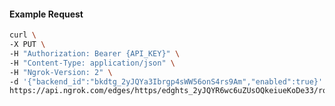 <!-- Code generated for API Clients. DO NOT EDIT. -->

#### Example Request

```bash
curl \
-X PUT \
-H "Authorization: Bearer {API_KEY}" \
-H "Content-Type: application/json" \
-H "Ngrok-Version: 2" \
-d '{"backend_id":"bkdtg_2yJQYa3Ibrgp4sWW56onS4rs9Am","enabled":true}' \
https://api.ngrok.com/edges/https/edghts_2yJQYR6wc6uZUsOQkeiueKoDe33/routes/edghtsrt_2yJQYZrk52qp1SNWBnrBBIQHKUM/backend
```
